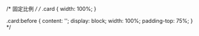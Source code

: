 /* 固定比例 */
/* .card {
    width: 100%;
}

.card:before {
    content: '';
    display: block;
    width: 100%;
    padding-top: 75%;
} */